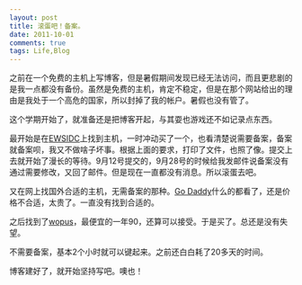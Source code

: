 ```yaml
---
layout: post
title: 滚蛋吧！备案。
date: 2011-10-01
comments: true
tags: Life,Blog
---
```



之前在一个免费的主机上写博客，但是暑假期间发现已经无法访问，而且更悲剧的是我一点都没有备份。虽然是免费的主机，肯定不稳定，但是在那个网站给出的理由是我处于一个高危的国家，所以封掉了我的帐户。暑假也没有管了。

这个学期开始了，就准备还是把博客开起，与其耍也游戏还不如记录点东西。

最开始是在[EWSIDC](http://www.ewsidc.com/)上找到主机，一时冲动买了一个，也看清楚说需要备案，备案就备案呗，我又不做啥子坏事。根据上面的要求，打印了文件，也照了像。提交上去就开始了漫长的等待。9月12号提交的，9月28号的时候给我发邮件说备案没有通过需要修改，又回了邮件。但是现在一直都没有消息。所以滚蛋去吧。

又在网上找国外合适的主机，无需备案的那种。[Go Daddy](http://www.godaddy.com/)什么的都看了，还是价格不合适，太贵了。一直没有找到合适的。

之后找到了[wopus](http://idc.wopus.org/)，最便宜的一年90，还算可以接受。于是买了。总还是没有失望。

不需要备案，基本2个小时就可以键起来。之前还白白耗了20多天的时间。

博客建好了，就开始坚持写吧。噢也！